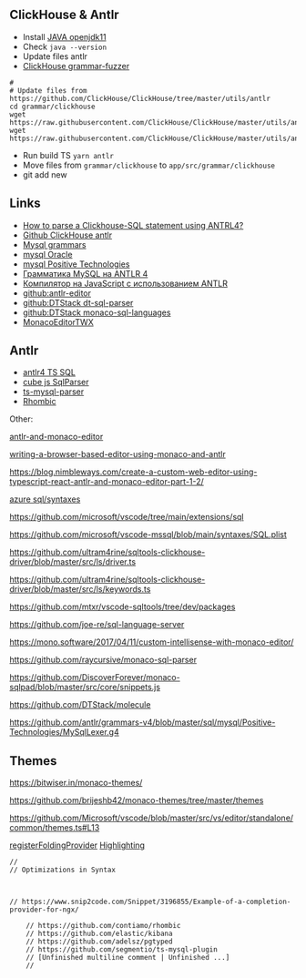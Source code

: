 ## ClickHouse & Antlr

* Install [JAVA openjdk11](https://adoptopenjdk.net/archive.html?variant=openjdk11&jvmVariant=hotspot)
* Check `java --version`
* Update files antlr
* [ClickHouse grammar-fuzzer](https://github.com/ClickHouse/ClickHouse/tree/master/utils/grammar-fuzzer)

```shell
# 
# Update files from https://github.com/ClickHouse/ClickHouse/tree/master/utils/antlr
cd grammar/clickhouse
wget https://raw.githubusercontent.com/ClickHouse/ClickHouse/master/utils/antlr/ClickHouseLexer.g4
wget https://raw.githubusercontent.com/ClickHouse/ClickHouse/master/utils/antlr/ClickHouseParser.g4
```

* Run build TS `yarn antlr`
* Move files from `grammar/clickhouse` to `app/src/grammar/clickhouse`
* git add new

## Links

* [How to parse a Clickhouse-SQL statement using ANTRL4?](https://stackoverflow.com/questions/68687065/how-to-parse-a-clickhouse-sql-statement-using-antrl4)
* [Github ClickHouse antlr](https://github.com/ClickHouse/ClickHouse/tree/master/utils/antlr)
* [Mysql grammars](https://github.com/mysql/mysql-workbench/tree/8.0/library/parsers/grammars)
* [mysql Oracle](https://github.com/antlr/grammars-v4/tree/master/sql/mysql/Oracle)
* [mysql Positive Technologies](https://github.com/antlr/grammars-v4/tree/master/sql/mysql/Positive-Technologies)
* [Грамматика MySQL на ANTLR 4](https://habr.com/ru/company/pt/blog/339336/)
* [Компилятор на JavaScript с использованием ANTLR](https://habr.com/ru/post/351906/)
* [github:antlr-editor](https://github.com/NicoLaval/antlr-editor)
* [github:DTStack dt-sql-parser](https://github.com/DTStack/dt-sql-parser#readme)
* [github:DTStack monaco-sql-languages](https://github.com/DTStack/monaco-sql-languages)
* [MonacoEditorTWX](https://github.com/ptc-iot-sharing/MonacoEditorTWX)

## Antlr

* [antlr4 TS SQL](https://github.com/modeldba/antlr4ts-sql)
* [cube js SqlParser](https://github.com/cube-js/cube.js/blob/master/packages/cubejs-schema-compiler/src/parser/SqlParser.ts)
* [ts-mysql-parser](https://github.com/stevenmiller888/ts-mysql-parser/blob/master/src/listeners/lexer-error-listener.ts)
* [Rhombic](https://github.com/contiamo/rhombic)

Other:

[antlr-and-monaco-editor](https://betterprogramming.pub/create-a-custom-web-editor-using-typescript-react-antlr-and-monaco-editor-bcfc7554e446)

[writing-a-browser-based-editor-using-monaco-and-antlr](https://tomassetti.me/writing-a-browser-based-editor-using-monaco-and-antlr/)

https://blog.nimbleways.com/create-a-custom-web-editor-using-typescript-react-antlr-and-monaco-editor-part-1-2/

[azure sql/syntaxes](https://github.com/microsoft/azuredatastudio/tree/main/extensions/sql/syntaxes)

https://github.com/microsoft/vscode/tree/main/extensions/sql

https://github.com/microsoft/vscode-mssql/blob/main/syntaxes/SQL.plist

https://github.com/ultram4rine/sqltools-clickhouse-driver/blob/master/src/ls/driver.ts

https://github.com/ultram4rine/sqltools-clickhouse-driver/blob/master/src/ls/keywords.ts

https://github.com/mtxr/vscode-sqltools/tree/dev/packages

https://github.com/joe-re/sql-language-server

https://mono.software/2017/04/11/custom-intellisense-with-monaco-editor/

https://github.com/raycursive/monaco-sql-parser

https://github.com/DiscoverForever/monaco-sqlpad/blob/master/src/core/snippets.js

https://github.com/DTStack/molecule

https://github.com/antlr/grammars-v4/blob/master/sql/mysql/Positive-Technologies/MySqlLexer.g4

## Themes

https://bitwiser.in/monaco-themes/

https://github.com/brijeshb42/monaco-themes/tree/master/themes

https://github.com/Microsoft/vscode/blob/master/src/vs/editor/standalone/common/themes.ts#L13

[registerFoldingProvider](https://github.com/Microsoft/vscode/blob/master/extensions/sql/syntaxes/sql.tmLanguage.json)
[Highlighting](https://code.visualstudio.com/blogs/2017/02/08/syntax-highlighting-optimizations)

```
//    
// Optimizations in Syntax



// https://www.snip2code.com/Snippet/3196855/Example-of-a-completion-provider-for-ngx/

    // https://github.com/contiamo/rhombic
    // https://github.com/elastic/kibana
    // https://github.com/adelsz/pgtyped
    // https://github.com/segmentio/ts-mysql-plugin
    // [Unfinished multiline comment | Unfinished ...] 
    // 



```